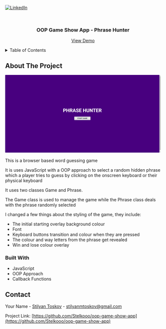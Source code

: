 <a name="readme-top"></a>

[![LinkedIn][linkedin-shield]][linkedin-url]

<br />

<h3 align="center">OOP Game Show App - Phrase Hunter</h3>

  <p align="center">
    <a href="https://client-production-277d.up.railway.app/">View Demo</a>
</div>

<!-- TABLE OF CONTENTS -->
<details>
  <summary>Table of Contents</summary>
  <ol>
    <li>
      <a href="#about-the-project">About The Project</a>
      <ul>
        <li><a href="#built-with">Built With</a></li>
      </ul>
    </li>
    <li><a href="#contact">Contact</a></li>
</details>

<!-- ABOUT THE PROJECT -->

## About The Project

![Screenshot of Phrase Hunter](https://github.com/Stelkooo/oop-game-show-app/blob/main/images/phraseHunterScreenshot.png)

This is a browser based word guessing game

It is uses JavaScript with a OOP approach to select a random hidden phrase which a player tries to guess by clicking on the onscreen keyboard or their physical keyboard

It uses two classes Game and Phrase.

The Game class is used to manage the game while the Phrase class deals with the phrase randomly selected

I changed a few things about the styling of the game, they include:

- The initial starting overlay background colour
- Font
- Keyboard buttons transition and colour when they are pressed
- The colour and way letters from the phrase get revealed
- Win and lose colour overlay

### Built With

- JavaScript
- OOP Approach
- Callback Functions

## Contact

Your Name - [Stilyan Toskov](https://linkedin.com/in/stilyan-toskov) - stilyanmtoskov@gmail.com

Project Link: [https://github.com/Stelkooo/oop-game-show-app](https://github.com/Stelkooo/oop-game-show-app)

[linkedin-shield]: https://img.shields.io/badge/-LinkedIn-black.svg?style=for-the-badge&logo=linkedin&colorB=555
[linkedin-url]: https://linkedin.com/in/stilyan-toskov
